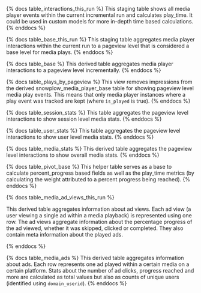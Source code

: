 {% docs table_interactions_this_run %}
This staging table shows all media player events within the current incremental run and calculates play_time. It could be used in custom models for more in-depth time based calculations.
{% enddocs %}

{% docs table_base_this_run %}
This staging table aggregates media player interactions within the current run to a pageview level that is considered a base level for media plays.
{% enddocs %}

{% docs table_base %}
This derived table aggregates media player interactions to a pageview level incrementally.
{% enddocs %}

{% docs table_plays_by_pageview %}
This view removes impressions from the derived snowplow_media_player_base table for showing pageview level media play events. This means that only media player instances where a play event was tracked are kept (where `is_played` is true).
{% enddocs %}

{% docs table_session_stats %}
This table aggregates the pageview level interactions to show session level media stats.
{% enddocs %}

{% docs table_user_stats %}
This table aggregates the pageview level interactions to show user level media stats.
{% enddocs %}

{% docs table_media_stats %}
This derived table aggregates the pageview level interactions to show overall media stats.
{% enddocs %}

{% docs table_pivot_base %}
This helper table serves as a base to calculate percent_progress based fields as well as the play_time metrics (by calculating the weight attributed to a percent progress being reached).
{% enddocs %}

{% docs table_media_ad_views_this_run %}

This derived table aggregates information about ad views. Each ad view (a user viewing a single ad within a media playback) is represented using one row. The ad views aggregate information about the percentage progress of the ad viewed, whether it was skipped, clicked or completed. They also contain meta information about the played ads.

{% enddocs %}

{% docs table_media_ads %}
This derived table aggregates information about ads. Each row represents one ad played within a certain media on a certain platform. Stats about the number of ad clicks, progress reached and more are calculated as total values but also as counts of unique users (identified using `domain_userid`).
{% enddocs %}

